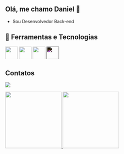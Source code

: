 ## Olá, me chamo Daniel 👋
- Sou Desenvolvedor Back-end

## 🚀 Ferramentas e Tecnologias

<p align="left">
  <img src="https://cdn.jsdelivr.net/gh/devicons/devicon/icons/python/python-original.svg" width="40" height="40"/>
  <img src="https://cdn.jsdelivr.net/gh/devicons/devicon/icons/django/django-plain.svg" width="40" height="40"/>
  <img src="https://cdn.jsdelivr.net/gh/devicons/devicon/icons/git/git-original.svg" width="40" height="40"/>
  <img src="https://cdn.jsdelivr.net/gh/devicons/devicon/icons/github/github-original.svg" width="40" height="40" style="filter: invert(1);" />
</p>

## Contatos
<a href="https://www.linkedin.com/in/daniel-vitorc" target="_blank"><img loading="lazy" src="https://img.shields.io/badge/-LinkedIn-%230077B5?style=for-the-badge&logo=linkedin&logoColor=white" target="_blank"></a> 
          
<div>
<a href="https://github.com/danielvitorc">
<img loading="lazy" height="180em" src="https://github-readme-stats.vercel.app/api/top-langs/?username=danielvitorc&layout=compact&langs_count=7&theme=dracula"/>
<img loading="lazy" height="180em" src="https://github-readme-stats.vercel.app/api?username=danielvitorc&show_icons=true&theme=dracula&include_all_commits=true&count_private=true"/>
</div>          
          
          
<!--
**danielvitorc/danielvitorc** is a ✨ _special_ ✨ repository because its `README.md` (this file) appears on your GitHub profile.

Here are some ideas to get you started:

- 🔭 I’m currently working on ...
- 🌱 I’m currently learning ...
- 👯 I’m looking to collaborate on ...
- 🤔 I’m looking for help with ...
- 💬 Ask me about ...
- 📫 How to reach me: ...
- 😄 Pronouns: ...
- ⚡ Fun fact: ...
-->

